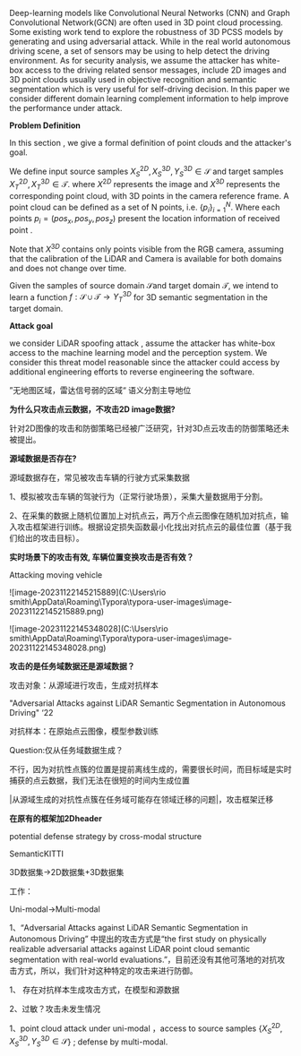 Deep-learning models like Convolutional Neural Networks (CNN) and Graph Convolutional Network(GCN) are often used in 3D point cloud processing. Some existing work tend to explore the robustness of 3D PCSS models by generating and using adversarial attack. While in the real world autonomous driving scene, a set of sensors may be using to help detect the driving environment. As for security analysis, we assume the attacker has white-box access to the driving related sensor  messages, include 2D images and 3D point clouds usually used in objective recognition and semantic segmentation which is very useful for self-driving decision. In this paper we consider different domain learning complement information to help improve the performance under attack.

**Problem Definition**

In this section , we give a formal definition of point clouds and the attacker's goal. 

We define input source samples ${X_S^{2D},X_S^{3D},Y_S^{3D}\in\mathscr{S}}$ and target samples ${X_T^{2D},X_T^{3D}\in\mathscr{T}}$.  where $X^{2D}$ represents the image and $X^{3D}$ represents the corresponding point cloud,  with 3D points in the camera reference frame.  A point cloud can be defined as a set of N points,  i.e. $\{p_i\}_{i=1}^N$.  Where each points $p_i=(pos_x,pos_y,pos_z)$ present the location information of received point . 

Note that $X^{3D}$ contains only points visible from the RGB camera,  assuming that the calibration of the LiDAR and Camera is available for both domains and does not change over time.

Given the samples of source domain $\mathscr{S}$and target domain $\mathscr{T}$, we intend to learn a function $f:\mathscr{S}\cup\mathscr{T}\rightarrow{Y_T^{3D}}$ for 3D semantic segmentation in the target domain.



**Attack goal**

we consider LiDAR spoofing attack , assume the attacker has white-box access to the machine learning model and the perception system. We consider this threat model reasonable since the attacker could access by additional engineering efforts to reverse engineering the software.



”无地图区域，雷达信号弱的区域“ 语义分割主导地位



**为什么只攻击点云数据，不攻击2D image数据?**

针对2D图像的攻击和防御策略已经被广泛研究，针对3D点云攻击的防御策略还未被提出。



**源域数据是否存在?**

源域数据存在，常见被攻击车辆的行驶方式采集数据

1、模拟被攻击车辆的驾驶行为（正常行驶场景），采集大量数据用于分割。

2、在采集的数据上随机位置加上对抗点云，两万个点云图像在随机加对抗点，输入攻击框架进行训练。根据设定损失函数最小化找出对抗点云的最佳位置（基于我们给出的攻击目标）。

**实时场景下的攻击有效, 车辆位置变换攻击是否有效？**

Attacking moving vehicle

![image-20231122145215889](C:\Users\rio smith\AppData\Roaming\Typora\typora-user-images\image-20231122145215889.png)

![image-20231122145348028](C:\Users\rio smith\AppData\Roaming\Typora\typora-user-images\image-20231122145348028.png)

**攻击的是任务域数据还是源域数据？**

攻击对象：从源域进行攻击，生成对抗样本

"Adversarial Attacks against LiDAR Semantic Segmentation in Autonomous Driving" ‘22

对抗样本：在原始点云图像，模型参数训练

Question:仅从任务域数据生成？

不行，因为对抗性点簇的位置是提前离线生成的，需要很长时间，而目标域是实时捕获的点云数据，我们无法在很短的时间内生成位置

|从源域生成的对抗性点簇在任务域可能存在领域迁移的问题|，攻击框架迁移

**在原有的框架加2Dheader**

potential defense strategy by cross-modal structure

SemanticKITTI

3D数据集->2D数据集+3D数据集

工作：

Uni-modal->Multi-modal

1、“Adversarial Attacks against LiDAR Semantic Segmentation in Autonomous Driving” 中提出的攻击方式是“the first study on physically realizable adversarial attacks against LiDAR point cloud semantic segmentation with real-world evaluations.”，目前还没有其他可落地的对抗攻击方式，所以，我们针对这种特定的攻击来进行防御。

1、 存在对抗样本生成攻击方式，在模型和源数据

2、过敏？攻击未发生情况



1、point cloud attack under uni-modal ，access to source samples {$X_S^{2D},X_S^{3D},Y_S^{3D}\in\mathscr{S}$} ;  defense by multi-modal.
